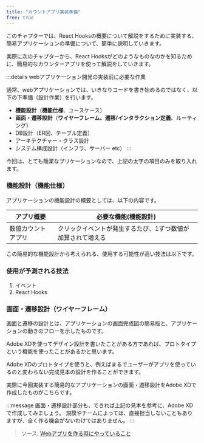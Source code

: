 ```yaml
---
title: "カウントアプリ実装準備"
free: true
---
```


このチャプターでは、React Hooksの概要について解説をするために実装する、簡易アプリケーションの準備について、簡単に説明していきます。

実際に次のチャプターから、React Hooksがどのようなものなのかを知るために、簡易的なカウンターアプリを使って解説をしていきます。

<!-- カウンターアプリ完成見本画像を添付 -->

:::details webアプリケーション開発の実装前に必要な作業

通常、webアプリケーションでは、いきなりコードを書き始めるのではなく、以下の下準備（設計作業）を行います。

- **機能設計**（**機能仕様**、ユースケース）
- **画面・遷移設計**（**ワイヤーフレーム、遷移/インタラクション定義**、ルーティング）
- DB設計（ER図、テーブル定義）
- アーキテクチャー・クラス設計
- システム構成設計（インフラ、サーバー etc）
:::

今回は、とても簡潔なプリケーションなので、上記の太字の項目のみを取り入れます。

### 機能設計（機能仕様）

アプリケーションの機能設計の概要としては、以下の内容です。

| アプリ概要 | 必要な機能(機能設計) |
| ---- | ---- |
| 数値カウントアプリ | クリックイベントが発生するたび、1ずつ数値が加算されて増える |

この簡易的な機能設計から考えられる、使用する可能性が高い技法は以下です。

### 使用が予測される技法

1. イベント
2. React Hooks

### 画面・遷移設計（ワイヤーフレーム）

画面と遷移の設計とは、アプリケーションの画面完成図の簡易版と、アプリケーションの動きのフローを示したものです。

Adobe XDを使ってデザイン設計を書いたことがある方であれば、プロトタイプという機能を使ったことがあるかと思います。

Adobe XDのプロトタイプを使うと、例えばまるでユーザーがアプリを使っているのと変わらない完成見本の設計を作ることができます。

実際に今回実装する簡易的なアプリケーションの画面・遷移設計をAdobe XDで作成したものがこちらです。

<!-- Adobe XDで作成したプロトタイプ画像を貼る -->

:::message
画面・遷移設計部分も、できれば上記の見本を参考に、Adobe XDで作成してみましょう。
規模やチームによっては、直接担当しないこともありますが、全く作る機会がないわけではありません。
:::

> ソース: [Webアプリを作る時にやっていること](https://note.com/promitsu/n/n463792216407)